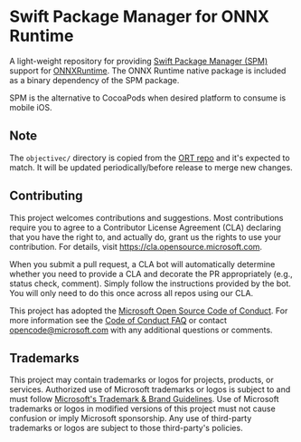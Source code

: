 # Swift Package Manager for ONNX Runtime

A light-weight repository for providing [Swift Package Manager (SPM)](https://www.swift.org/package-manager/) support for [ONNXRuntime](https://github.com/microsoft/onnxruntime). The ONNX Runtime native package is included as a binary dependency of the SPM package.


SPM is the alternative to CocoaPods when desired platform to consume is mobile iOS.

## Note

The `objectivec/` directory is copied from the [ORT repo](https://github.com/microsoft/onnxruntime/tree/main/objectivec) and it's expected to match. It will be updated periodically/before release to merge new changes.

## Contributing

This project welcomes contributions and suggestions.  Most contributions require you to agree to a
Contributor License Agreement (CLA) declaring that you have the right to, and actually do, grant us
the rights to use your contribution. For details, visit https://cla.opensource.microsoft.com.

When you submit a pull request, a CLA bot will automatically determine whether you need to provide
a CLA and decorate the PR appropriately (e.g., status check, comment). Simply follow the instructions
provided by the bot. You will only need to do this once across all repos using our CLA.

This project has adopted the [Microsoft Open Source Code of Conduct](https://opensource.microsoft.com/codeofconduct/).
For more information see the [Code of Conduct FAQ](https://opensource.microsoft.com/codeofconduct/faq/) or
contact [opencode@microsoft.com](mailto:opencode@microsoft.com) with any additional questions or comments.

## Trademarks

This project may contain trademarks or logos for projects, products, or services. Authorized use of Microsoft 
trademarks or logos is subject to and must follow 
[Microsoft's Trademark & Brand Guidelines](https://www.microsoft.com/en-us/legal/intellectualproperty/trademarks/usage/general).
Use of Microsoft trademarks or logos in modified versions of this project must not cause confusion or imply Microsoft sponsorship.
Any use of third-party trademarks or logos are subject to those third-party's policies.
